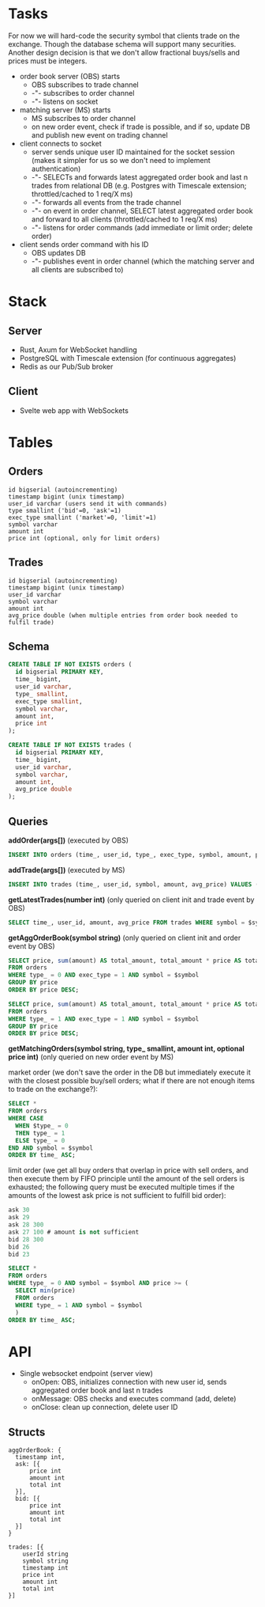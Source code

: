 # Tasks

For now we will hard-code the security symbol that clients trade on the exchange. Though the database schema will support many securities. Another design decision is that we don't allow fractional buys/sells and prices must be integers.

- order book server (OBS) starts
  - OBS subscribes to trade channel
  - -"- subscribes to order channel
  - -"- listens on socket
- matching server (MS) starts
  - MS subscribes to order channel
  - on new order event, check if trade is possible, and if so, update DB and publish new event on trading channel
- client connects to socket
  - server sends unique user ID maintained for the socket session (makes it simpler for us so we don't need to implement authentication)
  - -"- SELECTs and forwards latest aggregated order book and last n trades from relational DB (e.g. Postgres with Timescale extension; throttled/cached to 1 req/X ms)
  - -"- forwards all events from the trade channel
  - -"- on event in order channel, SELECT latest aggregated order book and forward to all clients (throttled/cached to 1 req/X ms)
  - -"- listens for order commands (add immediate or limit order; delete order)
- client sends order command with his ID
  - OBS updates DB
  - -"- publishes event in order channel (which the matching server and all clients are subscribed to)

# Stack

## Server
- Rust, Axum for WebSocket handling
- PostgreSQL with Timescale extension (for continuous aggregates)
- Redis as our Pub/Sub broker

## Client
- Svelte web app with WebSockets

# Tables

## Orders
```
id bigserial (autoincrementing)
timestamp bigint (unix timestamp)
user_id varchar (users send it with commands)
type smallint ('bid'=0, 'ask'=1)
exec_type smallint ('market'=0, 'limit'=1)
symbol varchar
amount int
price int (optional, only for limit orders)
```

## Trades
```
id bigserial (autoincrementing)
timestamp bigint (unix timestamp)
user_id varchar
symbol varchar
amount int
avg_price double (when multiple entries from order book needed to fulfil trade)
```

## Schema
```sql
CREATE TABLE IF NOT EXISTS orders (
  id bigserial PRIMARY KEY,
  time_ bigint,
  user_id varchar,
  type_ smallint,
  exec_type smallint,
  symbol varchar,
  amount int,
  price int
);

CREATE TABLE IF NOT EXISTS trades (
  id bigserial PRIMARY KEY,
  time_ bigint,
  user_id varchar,
  symbol varchar,
  amount int,
  avg_price double
);
```

## Queries

**addOrder(args[])** (executed by OBS)
```sql
INSERT INTO orders (time_, user_id, type_, exec_type, symbol, amount, price) VALUES (?, ?, ?, ?, ?, ?, ?);
```

**addTrade(args[])** (executed by MS)
```sql
INSERT INTO trades (time_, user_id, symbol, amount, avg_price) VALUES (?, ?, ?, ?, ?);
```

**getLatestTrades(number int)** (only queried on client init and trade event by OBS)
```sql
SELECT time_, user_id, amount, avg_price FROM trades WHERE symbol = $symbol ORDER BY time_ DESC LIMIT $number;
```

**getAggOrderBook(symbol string)** (only queried on client init and order event by OBS)
```sql
SELECT price, sum(amount) AS total_amount, total_amount * price AS total_price
FROM orders
WHERE type_ = 0 AND exec_type = 1 AND symbol = $symbol
GROUP BY price
ORDER BY price DESC;

SELECT price, sum(amount) AS total_amount, total_amount * price AS total_price
FROM orders
WHERE type_ = 1 AND exec_type = 1 AND symbol = $symbol
GROUP BY price
ORDER BY price DESC;
```

**getMatchingOrders(symbol string, type_ smallint, amount int, optional price int)** (only queried on new order event by MS)

market order (we don't save the order in the DB but immediately execute it with the closest possible buy/sell orders; what if there are not enough items to trade on the exchange?):
```sql
SELECT *
FROM orders
WHERE CASE
  WHEN $type_ = 0
  THEN type_ = 1
  ELSE type_ = 0
END AND symbol = $symbol
ORDER BY time_ ASC;
```

limit order (we get all buy orders that overlap in price with sell orders, and then execute them by FIFO principle until the amount of the sell orders is exhausted; the following query must be executed multiple times if the amounts of the lowest ask price is not sufficient to fulfill bid order):
```sql
ask 30
ask 29
ask 28 300
ask 27 100 # amount is not sufficient
bid 28 300
bid 26
bid 23

SELECT *
FROM orders
WHERE type_ = 0 AND symbol = $symbol AND price >= (
  SELECT min(price)
  FROM orders
  WHERE type_ = 1 AND symbol = $symbol
  )
ORDER BY time_ ASC;
```



# API

- Single websocket endpoint (server view)
  - onOpen: OBS, initializes connection with new user id, sends aggregated order book and last n trades
  - onMessage: OBS checks and executes command (add, delete)
  - onClose: clean up connection, delete user ID

## Structs

```
aggOrderBook: {
  timestamp int,
  ask: [{
      price int
      amount int
      total int
  }],
  bid: [{
      price int
      amount int
      total int
  }]
}

trades: [{
    userId string
    symbol string
    timestamp int
    price int
    amount int
    total int
}]

```
